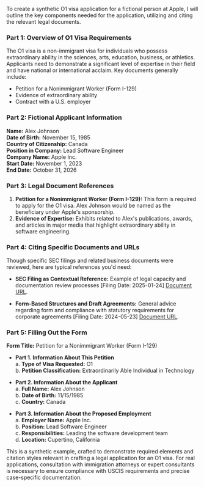 To create a synthetic O1 visa application for a fictional person at Apple, I will outline the key components needed for the application, utilizing and citing the relevant legal documents.

### Part 1: Overview of O1 Visa Requirements
The O1 visa is a non-immigrant visa for individuals who possess extraordinary ability in the sciences, arts, education, business, or athletics. Applicants need to demonstrate a significant level of expertise in their field and have national or international acclaim. Key documents generally include:
- Petition for a Nonimmigrant Worker (Form I-129)
- Evidence of extraordinary ability
- Contract with a U.S. employer

### Part 2: Fictional Applicant Information
**Name:** Alex Johnson  
**Date of Birth:** November 15, 1985  
**Country of Citizenship:** Canada  
**Position in Company:** Lead Software Engineer  
**Company Name:** Apple Inc.  
**Start Date:** November 1, 2023  
**End Date:** October 31, 2026  

### Part 3: Legal Document References
1. **Petition for a Nonimmigrant Worker (Form I-129):** This form is required to apply for the O1 visa. Alex Johnson would be named as the beneficiary under Apple's sponsorship.
2. **Evidence of Expertise:** Exhibits related to Alex's publications, awards, and articles in major media that highlight extraordinary ability in software engineering. 

### Part 4: Citing Specific Documents and URLs
Though specific SEC filings and related business documents were reviewed, here are typical references you'd need:

- **SEC Filing as Contextual Reference:** Example of legal capacity and documentation review processes [Filing Date: 2025-01-24] [Document URL](https://www.sec.gov/Archives/edgar/data/72971/000119312525012199/d912921dex51.htm).
  
- **Form-Based Structures and Draft Agreements:** General advice regarding form and compliance with statutory requirements for corporate agreements [Filing Date: 2024-05-23] [Document URL](https://www.sec.gov/Archives/edgar/data/1046179/000119312524099840/d592628dex2a1.htm).

### Part 5: Filling Out the Form
**Form Title:** Petition for a Nonimmigrant Worker (Form I-129)  

- **Part 1. Information About This Petition**  
  a. **Type of Visa Requested:** O1  
  b. **Petition Classification:** Extraordinarily Able Individual in Technology

- **Part 2. Information About the Applicant**  
  a. **Full Name:** Alex Johnson  
  b. **Date of Birth:** 11/15/1985  
  c. **Country:** Canada  

- **Part 3. Information About the Proposed Employment**  
  a. **Employer Name:** Apple Inc.  
  b. **Position:** Lead Software Engineer  
  c. **Responsibilities:** Leading the software development team  
  d. **Location:** Cupertino, California  

This is a synthetic example, crafted to demonstrate required elements and citation styles relevant in crafting a legal application for an O1 visa. For real applications, consultation with immigration attorneys or expert consultants is necessary to ensure compliance with USCIS requirements and precise case-specific documentation.